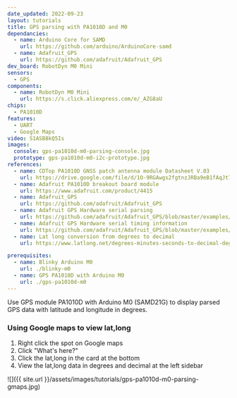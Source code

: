 ```yaml
---
date_updated: 2022-09-23
layout: tutorials
title: GPS parsing with PA1010D and M0
dependancies:
  - name: Arduino Core for SAMD
    url: https://github.com/arduino/ArduinoCore-samd
  - name: Adafruit_GPS
    url: https://github.com/adafruit/Adafruit_GPS
dev_board: RobotDyn M0 Mini
sensors:
  - GPS
components:
  - name: RobotDyn M0 Mini
    url: https://s.click.aliexpress.com/e/_AZG8aU
chips:
  - PA1010D
features:
  - UART
  - Google Maps
video: S1ASB8kQ5Is
images:
  console: gps-pa1010d-m0-parsing-console.jpg
  prototype: gps-pa1010d-m0-i2c-prototype.jpg
references:
  - name: CDTop PA1010D GNSS patch antenna module Datasheet V.03
    url: https://drive.google.com/file/d/1O-9RGAwgs2fgtnzJRBa9eB1fAqJt7n_k/view
  - name: Adafruit PA1010D breakout board module
    url: https://www.adafruit.com/product/4415
  - name: Adafruit_GPS
    url: https://github.com/adafruit/Adafruit_GPS
  - name: Adafruit GPS Hardware serial parsing
    url: https://github.com/adafruit/Adafruit_GPS/blob/master/examples/GPS_HardwareSerial_Parsing/GPS_HardwareSerial_Parsing.ino
  - name: Adafruit GPS Hardware serial timing information
    url: https://github.com/adafruit/Adafruit_GPS/blob/master/examples/GPS_HardwareSerial_Timing/GPS_HardwareSerial_Timing.ino
  - name: Lat long conversion from degrees to decimal
    url: https://www.latlong.net/degrees-minutes-seconds-to-decimal-degrees

prerequisites:
  - name: Blinky Arduino M0
    url: ./blinky-m0
  - name: GPS PA1010D with Arduino M0
    url: ./gps-pa1010d-m0
---
```


Use GPS module PA1010D with Arduino M0 (SAMD21G) to display parsed GPS data with latitude and longitude in degrees.

### Using Google maps to view lat,long

1. Right click the spot on Google maps
1. Click "What's here?"
1. Click the lat,long in the card at the bottom
1. View the lat,long data in degrees and decimal at the left sidebar

![]({{ site.url }}/assets/images/tutorials/gps-pa1010d-m0-parsing-gmaps.jpg)
